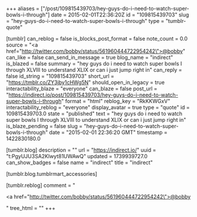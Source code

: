 +++
aliases = ["/post/109815439703/hey-guys-do-i-need-to-watch-super-bowls-i-through"]
date = 2015-02-01T22:36:20Z
id = "109815439703"
slug = "hey-guys-do-i-need-to-watch-super-bowls-i-through"
type = "tumblr-quote"

[tumblr]
can_reblog = false
is_blocks_post_format = false
note_count = 0.0
source = "<a href=\"http://twitter.com/bobby/status/561960444722954242\">@bobby</a>"
can_like = false
can_send_in_message = true
blog_name = "indirect"
is_blazed = false
summary = "hey guys do i need to watch super bowls I through XLVIII to understand XLIX or can i just jump right in"
can_reply = false
id_string = "109815439703"
short_url = "https://tmblr.co/ZY3jby1cHWg5N"
should_open_in_legacy = true
interactability_blaze = "everyone"
can_blaze = false
post_url = "https://indirect.io/post/109815439703/hey-guys-do-i-need-to-watch-super-bowls-i-through"
format = "html"
reblog_key = "RkKKWGxV"
interactability_reblog = "everyone"
display_avatar = true
type = "quote"
id = 109815439703.0
state = "published"
text = "hey guys do i need to watch super bowls I through XLVIII to understand XLIX or can i just jump right in"
is_blaze_pending = false
slug = "hey-guys-do-i-need-to-watch-super-bowls-i-through"
date = "2015-02-01 22:36:20 GMT"
timestamp = 1422830180.0

[tumblr.blog]
description = ""
url = "https://indirect.io/"
uuid = "t:PgyUJU3SA2Klwyt81UWAwQ"
updated = 1739939727.0
can_show_badges = false
name = "indirect"
title = "indirect"

[tumblr.blog.tumblrmart_accessories]

[tumblr.reblog]
comment = "<p><a href=\"http://twitter.com/bobby/status/561960444722954242\">@bobby</a></p>"
tree_html = ""
+++

